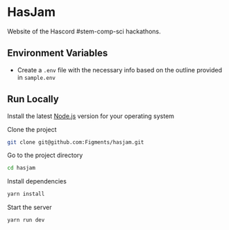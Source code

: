 # HasJam

Website of the Hascord #stem-comp-sci hackathons.

## Environment Variables

- Create a `.env` file with the necessary info based on the outline provided in `sample.env`

## Run Locally

Install the latest [Node.js](https://nodejs.org/en/) version for your operating system

Clone the project

 ```bash
 git clone git@github.com:Figments/hasjam.git
 ```

Go to the project directory

 ```bash
 cd hasjam
 ```

Install dependencies

 ```bash
 yarn install
 ```

Start the server

 ```bash
 yarn run dev
 ```